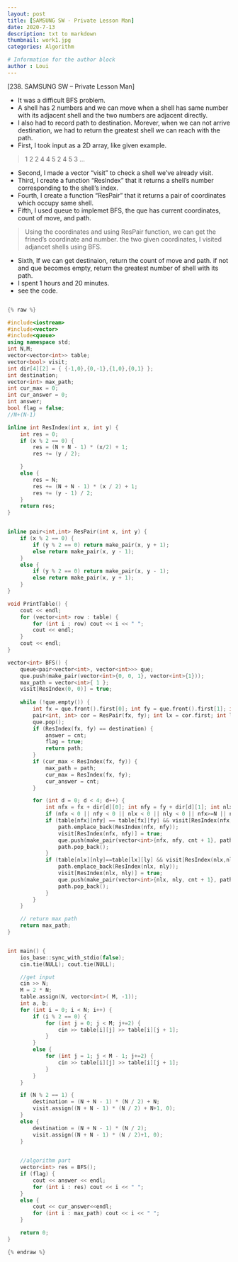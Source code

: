 ```yaml
---
layout: post
title: [SAMSUNG SW - Private Lesson Man]
date: 2020-7-13
description: txt to markdown
thumbnail: work1.jpg
categories: Algorithm

# Information for the author block
author : Loui
---
```


﻿[238. SAMSUNG SW – Private Lesson Man]
- It was a difficult BFS problem.
- A shell has 2 numbers and we can move when a shell has same number with its adjacent shell and the two numbers are adjacent directly.
- I also had to record path to destination. Morever, when we can not arrive destination, we had to return the greatest shell we can reach with the path.
- First, I took input as a 2D array, like given example.
> 1 2 2 4 4 5
>  2 4 5 3 …
- Second, I made a vector “visit” to check a shell we’ve already visit.
- Third, I create a function “ResIndex” that it returns a shell’s number corresponding to the shell’s index.
- Fourth, I create a function “ResPair” that it returns a pair of coordinates which occupy same shell.
- Fifth, I used queue to implemet BFS, the que has current coordinates, count of move, and path.
> Using the coordinates and using ResPair function, we can get the frined’s coordinate and number.
> the two given coordinates, I visited adjancet shells using BFS.
- Sixth, If we can get destinaion, return the count of move and path. if not and que becomes empty, return the greatest number of shell with its path.
- I spent 1 hours and 20 minutes.
- see the code.

```cpp

{% raw %}

#include<iostream>
#include<vector>
#include<queue>
using namespace std;
int N,M;
vector<vector<int>> table;
vector<bool> visit;
int dir[4][2] = { {-1,0},{0,-1},{1,0},{0,1} };
int destination;
vector<int> max_path;
int cur_max = 0;
int cur_answer = 0;
int answer;
bool flag = false;
//N+(N-1)

inline int ResIndex(int x, int y) {
	int res = 0;
	if (x % 2 == 0) {
		res = (N + N - 1) * (x/2) + 1;
		res += (y / 2);

	}
	else {
		res = N;
		res += (N + N - 1) * (x / 2) + 1;
		res += (y - 1) / 2;
	}
	return res;
}


inline pair<int,int> ResPair(int x, int y) {
	if (x % 2 == 0) {
		if (y % 2 == 0) return make_pair(x, y + 1);
		else return make_pair(x, y - 1);
	}
	else {
		if (y % 2 == 0) return make_pair(x, y - 1);
		else return make_pair(x, y + 1);
	}
}

void PrintTable() {
	cout << endl;
	for (vector<int> row : table) {
		for (int i : row) cout << i << " ";
		cout << endl;
	}
	cout << endl;
}

vector<int> BFS() {
	queue<pair<vector<int>, vector<int>>> que;
	que.push(make_pair(vector<int>{0, 0, 1}, vector<int>{1}));
	max_path = vector<int>{ 1 };
	visit[ResIndex(0, 0)] = true;
	 
	while (!que.empty()) {
		int fx = que.front().first[0]; int fy = que.front().first[1]; int cnt = que.front().first[2];  vector<int> path = que.front().second;
		pair<int, int> cor = ResPair(fx, fy); int lx = cor.first; int ly = cor.second;
		que.pop();
		if (ResIndex(fx, fy) == destination) {
			answer = cnt;
			flag = true;
			return path;
		}
		if (cur_max < ResIndex(fx, fy)) {
			max_path = path;
			cur_max = ResIndex(fx, fy);
			cur_answer = cnt;
		}

		for (int d = 0; d < 4; d++) {
			int nfx = fx + dir[d][0]; int nfy = fy + dir[d][1]; int nlx = lx + dir[d][0]; int nly = ly + dir[d][1];
			if (nfx < 0 || nfy < 0 || nlx < 0 || nly < 0 || nfx>=N || nlx>=N || nfy>=M || nly>=M) continue;
			if (table[nfx][nfy] == table[fx][fy] && visit[ResIndex(nfx, nfy)] == false) {
				path.emplace_back(ResIndex(nfx, nfy));
				visit[ResIndex(nfx, nfy)] = true;
				que.push(make_pair(vector<int>{nfx, nfy, cnt + 1}, path));
				path.pop_back();
			}
			if (table[nlx][nly]==table[lx][ly] && visit[ResIndex(nlx,nly)]==false) {
				path.emplace_back(ResIndex(nlx, nly));
				visit[ResIndex(nlx, nly)] = true;
				que.push(make_pair(vector<int>{nlx, nly, cnt + 1}, path));
				path.pop_back();
			}
		}
	}

	// return max path
	return max_path;
}


int main() {
	ios_base::sync_with_stdio(false);
	cin.tie(NULL); cout.tie(NULL);

	//get input
	cin >> N;
	M = 2 * N;
	table.assign(N, vector<int>( M, -1));
	int a, b;
	for (int i = 0; i < N; i++) {
		if (i % 2 == 0) {
			for (int j = 0; j < M; j+=2) {
				cin >> table[i][j] >> table[i][j + 1];
			}
		}
		else {
			for (int j = 1; j < M - 1; j+=2) {
				cin >> table[i][j] >> table[i][j + 1];
			}
		}
	}

	if (N % 2 == 1) {
		destination = (N + N - 1) * (N / 2) + N;
		visit.assign((N + N - 1) * (N / 2) + N+1, 0);
	} 
	else {
		destination = (N + N - 1) * (N / 2);
		visit.assign((N + N - 1) * (N / 2)+1, 0);
	}

	
	//algorithm part
	vector<int> res = BFS();
	if (flag) {
		cout << answer << endl;
		for (int i : res) cout << i << " ";
	}
	else {
		cout << cur_answer<<endl;
		for (int i : max_path) cout << i << " ";
	}

	return 0;
}

{% endraw %}
```

